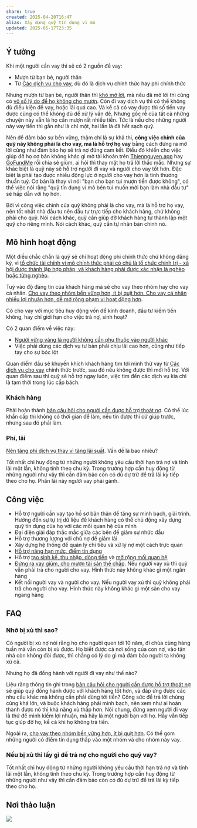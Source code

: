 ```yaml
---
share: true
created: 2025-04-20T16:47
alias: Xây dựng quỹ tín dụng vi mô
updated: 2025-05-17T23:35
---
```

## Ý tưởng
Khi một người cần vay thì sẽ có 2 nguồn để vay:
- Mượn từ bạn bè, người thân
- Từ [Các dịch vụ cho vay](../../%F0%9F%93%9CT%C3%A0i%20nguy%C3%AAn/Ch%E1%BB%8Dn%20s%E1%BA%A3n%20ph%E1%BA%A9m%20ph%C3%B9%20h%E1%BB%A3p/C%C3%A1c%20d%E1%BB%8Bch%20v%E1%BB%A5%20cho%20vay/index.md), dù đó là dịch vụ chính thức hay phi chính thức

Nhưng mượn từ bạn bè, người thân thì [khó mở lời](./T%C3%A0i%20li%E1%BB%87u/C%C3%A1c%20kh%C3%B3%20kh%C4%83n%20c%E1%BB%A7a%20ng%C6%B0%E1%BB%9Di%20c%E1%BA%A7n%20vay%20v%C3%A0%20l%C3%BD%20do%20t%E1%BB%AB%20ch%E1%BB%91i%20cho%20vay.md), mà nếu đã mở lời thì cũng có [vô số lý do để họ không cho mượn](./T%C3%A0i%20li%E1%BB%87u/Ni%E1%BB%81m%20tin/C%C3%A1c%20l%C3%BD%20do%20cho%20vi%E1%BB%87c%20gi%C3%BAp%20%C4%91%E1%BB%A1%20ho%E1%BA%B7c%20kh%C3%B4ng%20gi%C3%BAp%20%C4%91%E1%BB%A1.md). Còn đi vay dịch vụ thì có thể không đủ điều kiện để vay, hoặc lãi quá cao. Và kể cả có vay được thì số tiền vay được cũng có thể không đủ để xử lý vấn đề. Nhưng gốc rễ của tất cả những chuyện này vẫn là họ cần mượn rất nhiều tiền. Tức là nếu cho những người này vay tiền thì gần như là chỉ một, hai lần là đã hết sạch quỹ. 

Nên để đảm bảo sự bền vững, thậm chí là sự khả thi, **công việc chính của quỹ này không phải là cho vay, mà là hỗ trợ họ vay** bằng cách đứng ra mở lời cũng như đảm bảo họ sẽ trả nợ đúng cam kết. Điều đó khiến cho việc giúp đỡ họ cơ bản không khác gì mở tài khoản trên [Thiennguyen.app](https://thiennguyen.app/) hay [GoFundMe](https://www.gofundme.com/) rồi chia sẻ giùm, ai hỏi thì thay mặt họ trả lời thắc mắc. Nhưng sự khác biệt là quỹ này sẽ hỗ trợ người đi vay và người cho vay tốt hơn. Đặc biệt là phải tạo được nhiều động lực ở người cho vay hơn là tình thương thuần tuý. Cơ bản là thay vì nói "bạn cho bạn tui mượn tiền được không", có thể việc nói rằng "quỹ tín dụng vi mô bên tui muốn mời bạn làm nhà đầu tư" sẽ hấp dẫn với họ hơn. 

Bởi vì công việc chính của quỹ không phải là cho vay, mà là hỗ trợ họ vay, nên tốt nhất nhà đầu tư nên đầu tư trực tiếp cho khách hàng, chứ không phải cho quỹ. Nói cách khác, quỹ cần giúp đỡ khách hàng tự thành lập một quỹ cho riêng mình. Nói cách khác, quỹ cần tự nhân bản chính nó.

## Mô hình hoạt động
Một điều chắc chắn là quỹ sẽ chỉ hoạt động phi chính thức chứ không đăng ký, vì [tổ chức tài chính vi mô chính thức phải có chủ là tổ chức chính trị - xã hội được thành lập hợp pháp, và khách hàng phải được xác nhận là nghèo hoặc từng nghèo](../../%F0%9F%93%9CT%C3%A0i%20nguy%C3%AAn/Lu%E1%BA%ADt,%20qu%E1%BA%A3n%20l%C3%BD%20nh%C3%A0%20n%C6%B0%E1%BB%9Bc/T%C3%A0i%20ch%C3%ADnh/Ti%E1%BB%81n%20t%E1%BB%87,%20ng%C3%A2n%20h%C3%A0ng/V%C3%AC%20ng%C6%B0%E1%BB%9Di%20y%E1%BA%BFu%20th%E1%BA%BF/T%C3%A0i%20ch%C3%ADnh%20vi%20m%C3%B4/T%E1%BB%95%20ch%E1%BB%A9c%20t%C3%A0i%20ch%C3%ADnh%20vi%20m%C3%B4%20ch%C3%ADnh%20th%E1%BB%A9c%20ph%E1%BA%A3i%20c%C3%B3%20ch%E1%BB%A7%20l%C3%A0%20t%E1%BB%95%20ch%E1%BB%A9c%20ch%C3%ADnh%20tr%E1%BB%8B%20-%20x%C3%A3%20h%E1%BB%99i%20%C4%91%C6%B0%E1%BB%A3c%20th%C3%A0nh%20l%E1%BA%ADp%20h%E1%BB%A3p%20ph%C3%A1p,%20v%C3%A0%20kh%C3%A1ch%20h%C3%A0ng%20ph%E1%BA%A3i%20%C4%91%C6%B0%E1%BB%A3c%20x%C3%A1c%20nh%E1%BA%ADn%20l%C3%A0%20ngh%C3%A8o%20ho%E1%BA%B7c%20t%E1%BB%ABng%20ngh%C3%A8o.md).

Tuỳ vào độ đáng tin của khách hàng mà sẽ cho vay theo nhóm hay cho vay cá nhân. [Cho vay theo nhóm bền vững hơn, ít bị quịt hơn. Cho vay cá nhân nhiều lợi nhuận hơn, dễ mở rộng phạm vi hoạt động hơn](../../%E2%9A%A1Hi%E1%BB%83u%20bi%E1%BA%BFt%20s%C3%A2u/T%E1%BB%95%20ch%E1%BB%A9c%20t%C3%A0i%20ch%C3%ADnh/T%E1%BB%95%20ch%E1%BB%A9c%20t%C3%ADn%20d%E1%BB%A5ng/Cho%20vay%20theo%20nh%C3%B3m%20b%E1%BB%81n%20v%E1%BB%AFng%20h%C6%A1n,%20%C3%ADt%20b%E1%BB%8B%20qu%E1%BB%8Bt%20h%C6%A1n.%20Cho%20vay%20c%C3%A1%20nh%C3%A2n%20nhi%E1%BB%81u%20l%E1%BB%A3i%20nhu%E1%BA%ADn%20h%C6%A1n,%20d%E1%BB%85%20m%E1%BB%9F%20r%E1%BB%99ng%20ph%E1%BA%A1m%20vi%20ho%E1%BA%A1t%20%C4%91%E1%BB%99ng%20h%C6%A1n.md).

Có cho vay với mục tiêu huy động vốn để kinh doanh, đầu tư kiếm tiền không, hay chỉ giới hạn cho việc trả nợ, sinh hoạt?

Có 2 quan điểm về việc này:
- [Người vững vàng là người không cần phụ thuộc vào người khác](../../%F0%9F%93%9CT%C3%A0i%20nguy%C3%AAn/Ni%E1%BB%81m%20tin,%20di%E1%BB%85n%20ng%C3%B4n/Gi%C3%BAp%20%C4%91%E1%BB%A1/Ng%C6%B0%E1%BB%9Di%20v%E1%BB%AFng%20v%C3%A0ng%20l%C3%A0%20ng%C6%B0%E1%BB%9Di%20kh%C3%B4ng%20c%E1%BA%A7n%20ph%E1%BB%A5%20thu%E1%BB%99c%20v%C3%A0o%20ng%C6%B0%E1%BB%9Di%20kh%C3%A1c.md)
- Việc phải dùng các dịch vụ tư bản phải chịu lãi cao hơn, cũng như tiếp tay cho sự bóc lột

Quan điểm đầu sẽ khuyến khích khách hàng tìm tới mình thử vay từ [Các dịch vụ cho vay](../../%F0%9F%93%9CT%C3%A0i%20nguy%C3%AAn/Ch%E1%BB%8Dn%20s%E1%BA%A3n%20ph%E1%BA%A9m%20ph%C3%B9%20h%E1%BB%A3p/C%C3%A1c%20d%E1%BB%8Bch%20v%E1%BB%A5%20cho%20vay/index.md) chính thức trước, sau đó nếu không được thì mới hỗ trợ. Với quan điểm sau thì quỹ sẽ hỗ trợ ngay luôn, việc tìm đến các dịch vụ kia chỉ là tạm thời trong lúc cấp bách.

### Khách hàng
Phải hoàn thành [bản câu hỏi cho người cần được hỗ trợ thoát nợ](./B%E1%BA%A3n%20c%C3%A2u%20h%E1%BB%8Fi%20cho%20ng%C6%B0%E1%BB%9Di%20c%E1%BA%A7n%20%C4%91%C6%B0%E1%BB%A3c%20h%E1%BB%97%20tr%E1%BB%A3%20tho%C3%A1t%20n%E1%BB%A3.md). Có thể lúc khẩn cấp thì không có thời gian để làm, nếu tin được thì cứ giúp trước, nhưng sau đó phải làm.

### Phí, lãi
[Nên tăng phí dịch vụ thay vì tăng lãi suất](../../%F0%9F%93%9CT%C3%A0i%20nguy%C3%AAn/Ch%C3%ADnh%20s%C3%A1ch%20c%C3%B4ng%20ty/T%E1%BB%95%20ch%E1%BB%A9c%20t%C3%ADn%20d%E1%BB%A5ng/T%E1%BB%95%20ch%E1%BB%A9c%20t%C3%A0i%20ch%C3%ADnh%20vi%20m%C3%B4/Khuy%E1%BA%BFn%20ngh%E1%BB%8B%20cho%20c%C3%A1c%20t%E1%BB%95%20ch%E1%BB%A9c%20%E1%BB%9F%20VN.md). Vấn đề là bao nhiêu?

Tốt nhất chỉ huy động từ những người không yêu cầu thời hạn trả nợ và tính lãi một lần, không tính theo chu kỳ. Trong trường hợp cần huy động từ những người như vậy thì cần đảm bảo còn có đủ dự trữ để trả lãi kỳ tiếp theo cho họ. Phần lãi này người vay phải gánh.

## Công việc
- Hỗ trợ người cần vay tạo hồ sơ bản thân để tăng sự minh bạch, giải trình. Hướng đến sự tự trị dữ liệu để khách hàng có thể chủ động xây dựng quỹ tín dụng của họ với các mối quan hệ của mình
- Đại diện giải đáp thắc mắc giữa các bên để giảm sự nhức đầu 
- Hỗ trợ thương lượng với chủ nợ để giảm lãi
- Xây dựng hệ thống để quản lý chỉ tiêu và xử lý nợ một cách trực quan
- [Hỗ trợ nâng hạn mức, điểm tín dụng](./T%C3%A0i%20li%E1%BB%87u/C%C3%A1c%20c%C3%A1ch%20th%E1%BB%A9c%20n%C3%A2ng%20h%E1%BA%A1n%20m%E1%BB%A9c%20th%E1%BA%BB%20t%C3%ADn%20d%E1%BB%A5ng.md)
- Hỗ trợ [tạo sinh kế, thu nhập, dòng tiền](../../%F0%9F%93%9CT%C3%A0i%20nguy%C3%AAn/%C3%9D%20t%C6%B0%E1%BB%9Fng%20ki%E1%BA%BFm%20ti%E1%BB%81n/3%20%C3%9D%20t%C6%B0%E1%BB%9Fng/index.md) và [mở rộng mối quan hệ](../../%F0%9F%93%9CT%C3%A0i%20nguy%C3%AAn/M%E1%BB%9F%20r%E1%BB%99ng%20m%E1%BB%91i%20quan%20h%E1%BB%87/index.md)
- [Đứng ra vay giùm, cho mượn tài sản thế chấp](./C%C3%B4ng%20vi%E1%BB%87c/%C4%90%E1%BB%A9ng%20ra%20vay%20gi%C3%B9m,%20cho%20m%C6%B0%E1%BB%A3n%20t%C3%A0i%20s%E1%BA%A3n%20th%E1%BA%BF%20ch%E1%BA%A5p.md). Nếu người vay xù thì quỹ vẫn phải trả cho người cho vay. Hình thức này không khác gì một ngân hàng
- Kết nối người vay và người cho vay. Nếu người vay xù thì quỹ không phải trả cho người cho vay. Hình thức này không khác gì một sàn cho vay ngang hàng

## FAQ
### Nhỡ bị xù thì sao?
Có người bị xù nợ nói rằng họ cho người quen tới 10 năm, đi chùa cùng hàng tuần mà vẫn còn bị xù được. Họ biết được cả nơi sống của con nợ, vào tận nhà còn không đòi được, thì chẳng có lý do gì mà đảm bảo người ta không xù cả.

Nhưng họ đã đồng hành với người đi vay như thế nào? 

Liệu rằng thông tin ghi trong [bản câu hỏi cho người cần được hỗ trợ thoát nợ](./B%E1%BA%A3n%20c%C3%A2u%20h%E1%BB%8Fi%20cho%20ng%C6%B0%E1%BB%9Di%20c%E1%BA%A7n%20%C4%91%C6%B0%E1%BB%A3c%20h%E1%BB%97%20tr%E1%BB%A3%20tho%C3%A1t%20n%E1%BB%A3.md) sẽ giúp quỹ đồng hành được với khách hàng tốt hơn, và đáp ứng được các nhu cầu khác mà không cần phải dùng tới tiền? Công sức để trả lời chúng cũng khá lớn, và buộc khách hàng phải minh bạch, nên xem như ai hoàn thành được nó thì khả năng xù thấp hơn. Nói chung, đừng xem người đi vay là thứ để mình kiếm lợi nhuận, mà hãy là một người bạn với họ. Hãy vẫn tiếp tục giúp đỡ họ, kể cả khi họ không trả tiền.

Ngoài ra, [cho vay theo nhóm bền vững hơn, ít bị quịt hơn](../../%E2%9A%A1Hi%E1%BB%83u%20bi%E1%BA%BFt%20s%C3%A2u/T%E1%BB%95%20ch%E1%BB%A9c%20t%C3%A0i%20ch%C3%ADnh/T%E1%BB%95%20ch%E1%BB%A9c%20t%C3%ADn%20d%E1%BB%A5ng/Cho%20vay%20theo%20nh%C3%B3m%20b%E1%BB%81n%20v%E1%BB%AFng%20h%C6%A1n,%20%C3%ADt%20b%E1%BB%8B%20qu%E1%BB%8Bt%20h%C6%A1n.%20Cho%20vay%20c%C3%A1%20nh%C3%A2n%20nhi%E1%BB%81u%20l%E1%BB%A3i%20nhu%E1%BA%ADn%20h%C6%A1n,%20d%E1%BB%85%20m%E1%BB%9F%20r%E1%BB%99ng%20ph%E1%BA%A1m%20vi%20ho%E1%BA%A1t%20%C4%91%E1%BB%99ng%20h%C6%A1n.md). Có thể gom những người có điểm tín dụng thấp vào một nhóm và cho nhóm này vay.

### Nếu bị xù thì lấy gì để trả nợ cho người cho quỹ vay?
Tốt nhất chỉ huy động từ những người không yêu cầu thời hạn trả nợ và tính lãi một lần, không tính theo chu kỳ. Trong trường hợp cần huy động từ những người như vậy thì cần đảm bảo còn có đủ dự trữ để trả lãi kỳ tiếp theo cho họ. 

## Nơi thảo luận
![](https://i.imgur.com/RNcEBe4.png)

